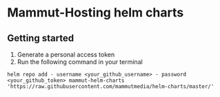 # Mammut-Hosting helm charts

## Getting started

1. Generate a personal access token
2. Run the following command in your terminal 
```
helm repo add - username <your_github_username> - password <your_github_token> mammut-helm-charts 'https://raw.githubusercontent.com/mammutmedia/helm-charts/master/'
```